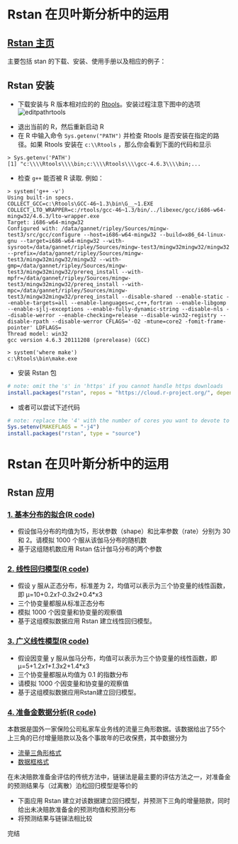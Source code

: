 # Rstan 在贝叶斯分析中的运用

## [Rstan 主页](http://mc-stan.org/interfaces/rstan)

主要包括 stan 的下载、安装、使用手册以及相应的例子：

## Rstan 安装
- 下载安装与 R 版本相对应的的 [Rtools](http://cran.r-project.org/bin/windows/Rtools/)。安装过程注意下图中的选项
![editpathrtools](https://raw.github.com/wiki/stan-dev/rstan/editpathrtools.png)
* 退出当前的 R，然后重新启动 R
* 在 R 中输入命令 `Sys.getenv("PATH")` 并检查 Rtools 是否安装在指定的路径。如果 Rtools 安装在 `c:\\Rtools` ，那么你会看到下面的代码和显示
```text
> Sys.getenv('PATH')
[1] "c:\\\\Rtools\\\\bin;c:\\\\Rtools\\\\gcc-4.6.3\\\\bin;...
``` 
* 检查 `g++` 能否被 R 读取. 例如：
```
> system('g++ -v')
Using built-in specs.
COLLECT_GCC=c:\Rtools\GCC-46~1.3\bin\G__~1.EXE
COLLECT_LTO_WRAPPER=c:/rtools/gcc-46~1.3/bin/../libexec/gcc/i686-w64-mingw32/4.6.3/lto-wrapper.exe
Target: i686-w64-mingw32
Configured with: /data/gannet/ripley/Sources/mingw-test3/src/gcc/configure --host=i686-w64-mingw32 --build=x86_64-linux-gnu --target=i686-w64-mingw32 --with-sysroot=/data/gannet/ripley/Sources/mingw-test3/mingw32mingw32/mingw32 --prefix=/data/gannet/ripley/Sources/mingw-test3/mingw32mingw32/mingw32 --with-gmp=/data/gannet/ripley/Sources/mingw-test3/mingw32mingw32/prereq_install --with-mpfr=/data/gannet/ripley/Sources/mingw-test3/mingw32mingw32/prereq_install --with-mpc=/data/gannet/ripley/Sources/mingw-test3/mingw32mingw32/prereq_install --disable-shared --enable-static --enable-targets=all --enable-languages=c,c++,fortran --enable-libgomp --enable-sjlj-exceptions --enable-fully-dynamic-string --disable-nls --disable-werror --enable-checking=release --disable-win32-registry --disable-rpath --disable-werror CFLAGS='-O2 -mtune=core2 -fomit-frame-pointer' LDFLAGS=
Thread model: win32
gcc version 4.6.3 20111208 (prerelease) (GCC)

> system('where make')
c:\Rtools\bin\make.exe
```
* 安装 Rstan 包
```R
# note: omit the 's' in 'https' if you cannot handle https downloads
install.packages("rstan", repos = "https://cloud.r-project.org/", dependencies=TRUE)
```

* 或者可以尝试下述代码

```R
# note: replace the '4' with the number of cores you want to devote to the build
Sys.setenv(MAKEFLAGS = "-j4") 
install.packages("rstan", type = "source")
```

# Rstan 在贝叶斯分析中的运用


## Rstan 应用
### [1. 基本分布的拟合(R code)](https://github.com/lzx89757/Introduction-to-Rstan/blob/master/1.%20%E5%9F%BA%E6%9C%AC%E5%88%86%E5%B8%83%E6%8B%9F%E5%90%88.r)
* 假设伽马分布的均值为15，形状参数（shape）和比率参数（rate）分别为 30 和 2。请模拟 1000 个服从该伽马分布的随机数
* 基于这组随机数应用 Rstan 估计伽马分布的两个参数

### [2. 线性回归模型(R code)](https://github.com/lzx89757/Introduction-to-Rstan/blob/master/2.%20%E7%BA%BF%E6%80%A7%E5%9B%9E%E5%BD%92%E6%A8%A1%E5%9E%8B(LM).r)
* 假设 y 服从正态分布，标准差为 2，均值可以表示为三个协变量的线性函数，即 μ=10+0.2*x1-0.3*x2+0.4*x3
* 三个协变量都服从标准正态分布
* 模拟 1000 个因变量和协变量的观察值
* 基于这组模拟数据应用 Rstan 建立线性回归模型。

### [3. 广义线性模型(R code)](https://github.com/lzx89757/Introduction-to-Rstan/blob/master/3.%20%E5%B9%BF%E4%B9%89%E7%BA%BF%E6%80%A7%E6%A8%A1%E5%9E%8B(GLM).r)
* 假设因变量 y 服从伽马分布，均值可以表示为三个协变量的线性函数，即 μ=5+1.2*x1+1.3*x2+1.4*x3
* 三个协变量都服从均值为 0.1 的指数分布
* 请模拟 1000 个因变量和协变量的观察值
* 基于这组模拟数据应用Rstan建立回归模型。

### [4. 准备金数据分析(R code)](https://github.com/lzx89757/Introduction-to-Rstan/blob/master/4.%20%E5%87%86%E5%A4%87%E9%87%91%E6%95%B0%E6%8D%AE%E5%88%86%E6%9E%90.r)
本数据是国外一家保险公司私家车业务线的流量三角形数据。该数据给出了55个上三角的已付增量赔款以及各个事故年的已收保费，其中数据分为

* [流量三角形格式](https://github.com/lzx89757/Introduction-to-Rstan/blob/master/triangle%20data(%E6%B5%81%E9%87%8F%E4%B8%89%E8%A7%92%E5%BD%A2%E6%A0%BC%E5%BC%8F).csv)
* [数据框格式](https://github.com/lzx89757/Introduction-to-Rstan/blob/master/triangle%20data(%E6%95%B0%E6%8D%AE%E6%A1%86%E6%A0%BC%E5%BC%8F).csv) 

在未决赔款准备金评估的传统方法中，链锑法是最主要的评估方法之一，对准备金的预测结果与（过离散）泊松回归模型是等价的

* 下面应用 Rstan 建立对该数据建立回归模型，并预测下三角的增量赔款，同时给出未决赔款准备金的预测均值和预测分布
* 将预测结果与链锑法相比较

完结


